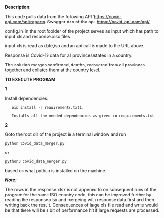 **Description**:

This code pulls data from the following API 'https://covid-api.com/api/reports. 
Swagger doc of the api: https://covid-api.com/api/


config.ini in the root foolder of the project serves as input which has path to input.xls and response.xlsx files. 

input.xls is read as date,iso and an api call is made to the URL above. 

Response is Covid-19 data for all provinces/states in a country. 

The solution merges confirmed, deaths, recovered from all provinces together and collates them at the country level. 


**TO EXECUTE PROGRAM**


**1**
   
   
   Install dependencies:
       
       pip install -r requirements.txt1. 
       
       Installs all the needed dependencies as given in requirements.txt

**2**
 
 
 Goto the root dir of the project in a terminal window and run

    python covid_data_merger.py 
or
    
    python3 covid_data_merger.py 

based on what python is installed on the machine. 


***Note:*** 

The rows in the response.xlsx is not appened to on subsequent runs of the program for the same ISO country code, this can be improved further by reading the response.xlsx and mergeing with response data first and then writing back the result. Consequences of large xls file read and write would be that there will be a bit of performance hit if large requests are processed. 

